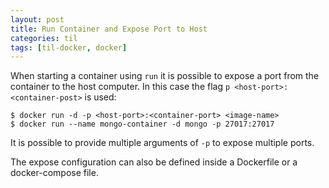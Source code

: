 ```yaml
---
layout: post
title: Run Container and Expose Port to Host
categories: til
tags: [til-docker, docker]
---
```

When starting a container using `run` it is possible to expose a port from the container to the host computer. In this case the flag `p <host-port>:<container-post>` is used:
```
$ docker run -d -p <host-port>:<container-port> <image-name>
$ docker run --name mongo-container -d mongo -p 27017:27017
```

It is possible to provide multiple arguments of `-p` to expose multiple ports.

The expose configuration can also be defined inside a Dockerfile or a docker-compose file.
